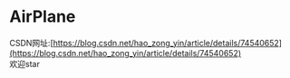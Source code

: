 # AirPlane
CSDN网址:[https://blog.csdn.net/hao_zong_yin/article/details/74540652](https://blog.csdn.net/hao_zong_yin/article/details/74540652)  
欢迎star
